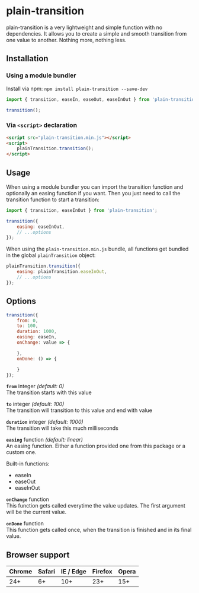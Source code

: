 # plain-transition

plain-transition is a very lightweight and simple function with no dependencies. It allows you to create a simple and smooth transition from one value to another. Nothing more, nothing less.

## Installation

### Using a module bundler

Install via npm: `npm install plain-transition --save-dev`

```javascript
import { transition, easeIn, easeOut, easeInOut } from 'plain-transition';

transition();
```

### Via `<script>` declaration

```html
<script src="plain-transition.min.js"></script>
<script>
    plainTransition.transition();
</script>
```

## Usage

When using a module bundler you can import the transition function and optionally an easing function if you want. Then you just need to call the transition function to start a transition:

```javascript
import { transition, easeInOut } from 'plain-transition';

transition({
    easing: easeInOut,
    // ...options
});
```

When using the `plain-transition.min.js` bundle, all functions get bundled in the global `plainTransition` object:

```javascript
plainTransition.transition({
    easing: plainTransition.easeInOut,
    // ...options
});
```

## Options

```javascript
transition({
    from: 0,
    to: 100,
    duration: 1000,
    easing: easeIn,
    onChange: value => {

    },
    onDone: () => {

    }
});
```

**`from`** integer *(default: 0)*  
The transition starts with this value

**`to`** integer *(default: 100)*  
The transition will transition to this value and end with value

**`duration`** integer *(default: 1000)*  
The transition will take this much milliseconds

**`easing`** function *(default: linear)*  
An easing function. Either a function provided one from this package or a custom one.

Built-in functions:

* easeIn
* easeOut
* easeInOut

**`onChange`** function  
This function gets called everytime the value updates. The first argument will be the current value.

**`onDone`** function  
This function gets called once, when the transition is finished and in its final value.

## Browser support

| Chrome | Safari | IE / Edge | Firefox | Opera |
| --- | --- | --- | --- | --- |
| 24+ | 6+ | 10+ | 23+ | 15+ |
